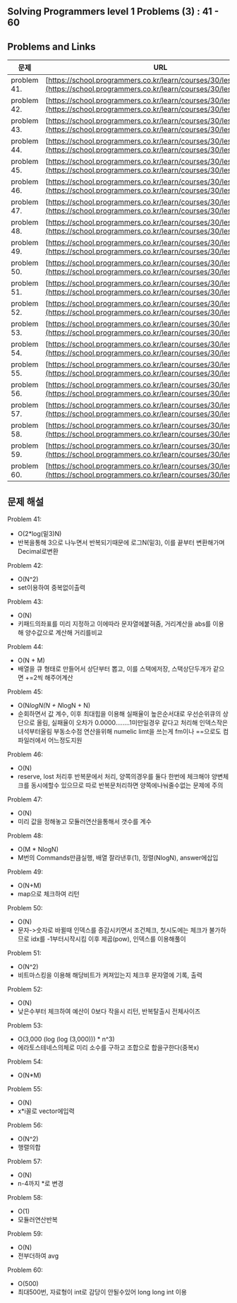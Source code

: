 ## Solving Programmers level 1 Problems (3) : 41 - 60
## Problems and Links

| 문제  | URL |
| --- | --- |
| problem 41. | [https://school.programmers.co.kr/learn/courses/30/lessons/68935](https://school.programmers.co.kr/learn/courses/30/lessons/68935) |
| problem 42. | [https://school.programmers.co.kr/learn/courses/30/lessons/68644](https://school.programmers.co.kr/learn/courses/30/lessons/68644) |
| problem 43. | [https://school.programmers.co.kr/learn/courses/30/lessons/67256](https://school.programmers.co.kr/learn/courses/30/lessons/67256) |
| problem 44. | [https://school.programmers.co.kr/learn/courses/30/lessons/64061](https://school.programmers.co.kr/learn/courses/30/lessons/64061) |
| problem 45. | [https://school.programmers.co.kr/learn/courses/30/lessons/42889](https://school.programmers.co.kr/learn/courses/30/lessons/42889) |
| problem 46. | [https://school.programmers.co.kr/learn/courses/30/lessons/42862](https://school.programmers.co.kr/learn/courses/30/lessons/42862) |
| problem 47. | [https://school.programmers.co.kr/learn/courses/30/lessons/42840](https://school.programmers.co.kr/learn/courses/30/lessons/42840) |
| problem 48. | [https://school.programmers.co.kr/learn/courses/30/lessons/42748](https://school.programmers.co.kr/learn/courses/30/lessons/42748) |
| problem 49. | [https://school.programmers.co.kr/learn/courses/30/lessons/42576](https://school.programmers.co.kr/learn/courses/30/lessons/42576) |
| problem 50. | [https://school.programmers.co.kr/learn/courses/30/lessons/17682](https://school.programmers.co.kr/learn/courses/30/lessons/17682) |
| problem 51. | [https://school.programmers.co.kr/learn/courses/30/lessons/17681](https://school.programmers.co.kr/learn/courses/30/lessons/17681) |
| problem 52. | [https://school.programmers.co.kr/learn/courses/30/lessons/12982](https://school.programmers.co.kr/learn/courses/30/lessons/12982) |
| problem 53. | [https://school.programmers.co.kr/learn/courses/30/lessons/12977](https://school.programmers.co.kr/learn/courses/30/lessons/12977) |
| problem 54. | [https://school.programmers.co.kr/learn/courses/30/lessons/12969](https://school.programmers.co.kr/learn/courses/30/lessons/12969) |
| problem 55. | [https://school.programmers.co.kr/learn/courses/30/lessons/12954](https://school.programmers.co.kr/learn/courses/30/lessons/12954) |
| problem 56. | [https://school.programmers.co.kr/learn/courses/30/lessons/12950](https://school.programmers.co.kr/learn/courses/30/lessons/12950) |
| problem 57. | [https://school.programmers.co.kr/learn/courses/30/lessons/12948](https://school.programmers.co.kr/learn/courses/30/lessons/12948) |
| problem 58. | [https://school.programmers.co.kr/learn/courses/30/lessons/12947](https://school.programmers.co.kr/learn/courses/30/lessons/12947) |
| problem 59. | [https://school.programmers.co.kr/learn/courses/30/lessons/12944](https://school.programmers.co.kr/learn/courses/30/lessons/12944) |
| problem 60. | [https://school.programmers.co.kr/learn/courses/30/lessons/12943](https://school.programmers.co.kr/learn/courses/30/lessons/12943) |

## 문제 해설
Problem 41: </br>
- O(2*log(밑3)N) </br>
- 반복을통해 3으로 나누면서 반복되기때문에 로그N(밑3), 이를 끝부터 변환해가며 Decimal로변환

Problem 42: </br>
- O(N^2) </br>
- set이용하여 중복없이출력

Problem 43: </br>
- O(N) </br>
- 키패드의좌표를 미리 지정하고 이에따라 문자열에붙혀줌, 거리계산을 abs를 이용해 양수값으로 계산해 거리를비교

Problem 44: </br>
- O(N + M) </br>
- 배열을 큐 형태로 만들어서 상단부터 뽑고, 이를 스택에저장, 스택상단두개가 같으면 +=2씩 해주어계산

Problem 45: </br>
- O(N*logN(N + N*logN + N) </br>
- 순회하면서 값 계수, 이후 최대힙을 이용해 실패율이 높은순서대로 우선순위큐의 상단으로 올림, 실패율이 오차가 0.0000........1미만일경우 같다고 처리해 인덱스작은녀석부터올림 부동소수점 연산을위해 numelic limt을 쓰는게 fm이나 ==으로도 컴파일러에서 어느정도지원

Problem 46: </br>
- O(N) </br>
- reserve, lost 처리후 반복문에서 처리, 양쪽의경우를 둘다 한번에 체크해야 양변체크를 동시에할수 있으므로 따로 반복문처리하면 양쪽에나눠줄수없는 문제에 주의

Problem 47: </br>
- O(N) </br>
- 미리 값을 정해놓고 모듈러연산을통해서 갯수를 계수
  
Problem 48: </br>
- O(M * NlogN) </br>
- M번의 Commands만큼실행, 배열 잘라낸후(1), 정렬(NlogN), answer에삽입

Problem 49: </br>
- O(N+M) </br>
- map으로 체크하여 리턴

Problem 50: </br>
- O(N) </br>
- 문자->숫자로 바뀔때 인덱스를 증감시키면서 조건체크, 첫시도에는 체크가 불가하므로 idx를 -1부터시작시킴 이후 제곱(pow), 인덱스를 이용해풀이

Problem 51: </br>
- O(N^2) </br>
- 비트마스킹을 이용해 해당비트가 켜져있는지 체크후 문자열에 기록, 출력

Problem 52: </br>
- O(N) </br>
- 낮은수부터 체크하여 예산이 0보다 작을시 리턴, 반복탈출시 전체사이즈

Problem 53: </br>
- O(3,000 (log (log (3,000))) * n^3) </br>
- 에라토스테네스의체로 미리 소수를 구하고 조합으로 합을구한다(중복x)

Problem 54: </br>
- O(N*M)

Problem 55: </br>
- O(N) </br>
- x*i꼴로 vector에입력

Problem 56: </br>
- O(N^2) </br>
- 행렬의합

Problem 57: </br>
- O(N) </br>
- n-4까지 *로 변경

Problem 58: </br>
- O(1) </br>
- 모듈러연산반복
  
Problem 59: <br>
- O(N) </br>
- 전부더하여 avg

Problem 60: </br>
- O(500) </br>
- 최대500번, 자료형이 int로 감당이 안될수있어 long long int 이용

